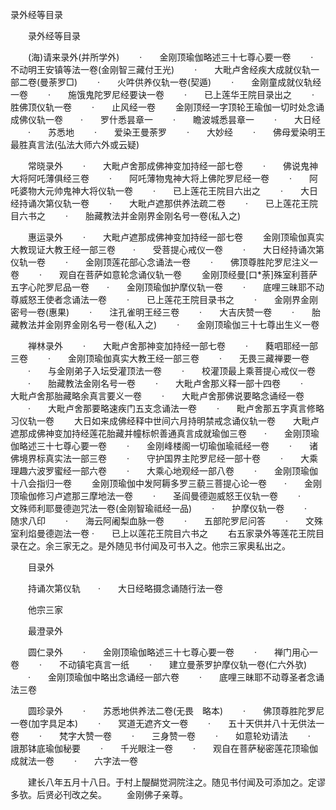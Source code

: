  录外经等目录
　　



　　录外经等目录


　　(海)请来录外(并所学外)
　　·　　金刚顶瑜伽略述三十七尊心要一卷
　　·　　不动明王安镇等法一卷(金刚智三藏付王光)
　　·　　大毗卢舍经疾大成就仪轨一部二卷(曼荼罗□)
　　·　　火吽供养仪轨一卷(契遁)
　　·　　金刚童成就仪轨经一卷
　　·　　施饿鬼陀罗尼经要诀一卷
　　·　　已上莲华王院目录出之
　　·　　胜佛顶仪轨一卷
　　·　　止风经一卷
　　金刚顶经一字顶轮王瑜伽一切时处念诵成佛仪轨一卷　　·　　罗什悉昙章一
　　·　　瞻波城悉昙章一
　　·　　大日经
　　·　　苏悉地
　　·　　爱染王曼荼罗
　　·　　大妙经
　　·　　佛母爱染明王最胜真言法(弘法大师六外或云疑)


　　常晓录外
　　·　　大毗卢舍那成佛神变加持经一部七卷
　　·　　佛说鬼神大将阿吒薄俱经三卷
　　·　　阿吒薄物鬼神大将上佛陀罗尼经一卷
　　·　　阿吒婆物大元帅鬼神大将仪轨一卷
　　·　　已上莲花王院目六出之
　　·　　大日经持诵次第仪轨一卷
　　·　　大毗卢遮那供养法疏二卷
　　·　　已上莲花王院目六书之
　　·　　胎藏教法并金刚界金刚名号一卷(私入之)


　　惠运录外
　　·　　大毗卢遮那成佛神变加持经一部七卷
　　金刚顶瑜伽真实大教现证大教王经一部三卷　　·　　受菩提心戒仪一卷
　　·　　大日经持诵次第仪轨一卷
　　·　　金刚顶莲花部心念诵法一卷
　　·　　佛顶尊胜陀罗尼注义一卷
　　·　　观自在菩萨如意轮念诵仪轨一卷
　　金刚顶经曼[口*荼]殊室利菩萨五字心陀罗尼品一卷　　·　　金刚顶瑜伽护摩仪轨一卷
　　·　　底哩三昧耶不动尊威怒王使者念诵法一卷
　　·　　已上莲花王院目录书之
　　·　　金刚界金刚密号一卷(惠果)
　　·　　注孔雀明王经三卷
　　·　　大吉庆赞一卷
　　·　　胎藏教法并金刚界金刚名号一卷(私入之)
　　·　　金刚顶瑜伽三十七尊出生义一卷


　　禅林录外
　　·　　大毗卢舍那神变加持经一部七卷
　　·　　蕤呬耶经一部三卷
　　·　　金刚顶瑜伽真实大教王经一部三卷
　　·　　无畏三藏禅要一卷
　　·　　与金刚弟子入坛受灌顶法一卷
　　·　　校灌顶最上乘菩提心戒仪一卷
　　·　　胎藏教法金刚名号一卷
　　·　　大毗卢舍那义释一部十四卷
　　·　　大毗卢舍那胎藏略余真言要义一卷
　　·　　大毗卢舍那佛说要略念诵经一卷
　　·　　大毗卢舍那要略速疾门五支念诵法一卷
　　·　　毗卢舍那五字真言修略习仪轨一卷
　　大日如来成佛经释中世间六月持明禁戒念诵仪轨一卷　　大毗卢遮那成佛神变加持经莲花胎藏并幢标帜善通真言成就瑜伽三卷　　·　　金刚顶瑜伽略述三十七尊心要一卷
　　·　　金刚峰楼阁一切瑜伽瑜祗经一卷
　　·　　诸佛境界标真实法一部三卷
　　·　　守护国界主陀罗尼经一部十卷
　　·　　大乘理趣六波罗蜜经一部六卷
　　·　　大乘心地观经一部八卷
　　·　　金刚顶瑜伽十八会指归一卷
　　金刚顶瑜伽中发阿耨多罗三藐三菩提心论一卷　　·　　金刚顶瑜伽修习卢遮那三摩地法一卷
　　·　　圣阎曼德迦威怒王仪轨一卷
　　·　　文殊师利耶曼德迦咒法一卷(金刚智瑜祗经一品)
　　·　　护摩仪轨一卷
　　·　　随求八印
　　·　　海云阿阇梨血脉一卷
　　·　　五部陀罗尼问答
　　·　　文殊室利焰曼德迦法一卷
·　　已上以莲花王院目六书之
　　右五家录外等莲花王院目录在之。余三家无之。是外随见书付闻及可书入之。他宗三家奥私出之。

　　目录外

　　持诵次第仪轨　　·　　大日经略摄念诵随行法一卷


　　他宗三家


　　最澄录外


　　圆仁录外
　　·　　金刚顶瑜伽略述三十七尊心要一卷
　　·　　禅门用心一卷
　　·　　不动镇宅真言一纸
　　·　　建立曼荼罗护摩仪轨一卷(仁六外欤)
　　·　　金刚顶瑜伽中略出念诵经一部六卷
　　·　　底哩三昧耶不动尊圣者念诵法三卷


　　圆珍录外
　　·　　苏悉地供养法二卷(无畏　略本)
　　·　　佛顶尊胜陀罗尼一卷(加字具足本)
　　·　　冥道无遮齐文一卷
　　·　　五十天供并八十无供法一卷
　　·　　梵字大赞一卷
　　·　　三身赞一卷
　　·　　如意轮劝请法
　　·　　誐那钵底瑜伽秘要
　　·　　千光眼注一卷
　　·　　观自在菩萨秘密莲花顶瑜伽成就法一卷
　　·　　六字法一卷

　　建长八年五月十八日。于村上醍醐觉洞院注之。随见书付闻及可添加之。定谬多欤。后贤必刊改之矣。
　　金刚佛子亲尊。

